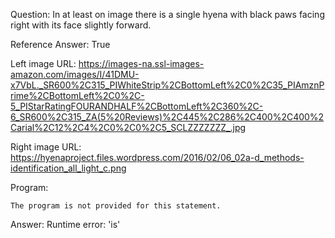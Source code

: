 Question: In at least on image there is a single hyena with black paws facing right with its face slightly forward.

Reference Answer: True

Left image URL: https://images-na.ssl-images-amazon.com/images/I/41DMU-x7VbL._SR600%2C315_PIWhiteStrip%2CBottomLeft%2C0%2C35_PIAmznPrime%2CBottomLeft%2C0%2C-5_PIStarRatingFOURANDHALF%2CBottomLeft%2C360%2C-6_SR600%2C315_ZA(5%20Reviews)%2C445%2C286%2C400%2C400%2Carial%2C12%2C4%2C0%2C0%2C5_SCLZZZZZZZ_.jpg

Right image URL: https://hyenaproject.files.wordpress.com/2016/02/06_02a-d_methods-identification_all_light_c.png

Program:

```
The program is not provided for this statement.
```
Answer: Runtime error: 'is'

